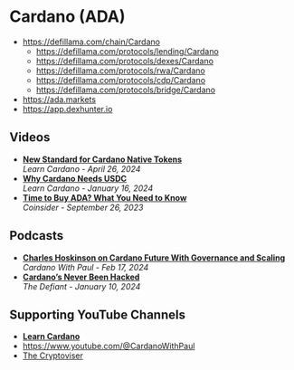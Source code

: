 # Cardano (ADA)

- https://defillama.com/chain/Cardano
  - https://defillama.com/protocols/lending/Cardano
  - https://defillama.com/protocols/dexes/Cardano
  - https://defillama.com/protocols/rwa/Cardano
  - https://defillama.com/protocols/cdp/Cardano
  - https://defillama.com/protocols/bridge/Cardano
- https://ada.markets
- https://app.dexhunter.io

## Videos
- [**New Standard for Cardano Native Tokens**](https://www.youtube.com/watch?v=8dZBDohgnzQ)
  <br/>_Learn Cardano - April 26, 2024_
- [**Why Cardano Needs USDC**](https://www.youtube.com/watch?v=J973ByrXVFU)
  <br/>_Learn Cardano - January 16, 2024_
- [**Time to Buy ADA? What You Need to Know**](https://www.youtube.com/watch?v=aJ5hH4nT_uY)
  <br/>_Coinsider - September 26, 2023_

## Podcasts
- [**Charles Hoskinson on Cardano Future With Governance and Scaling**](https://www.youtube.com/watch?v=HtgWZTLGu2o)
  <br/>_Cardano With Paul - Feb 17, 2024_
- [**Cardano’s Never Been Hacked**](https://thedefiant.io/cardano-has-never-been-hacked)
  <br/>_The Defiant - January 10, 2024_

## Supporting YouTube Channels
- [**Learn Cardano**](https://www.youtube.com/@LearnCardano)
- https://www.youtube.com/@CardanoWithPaul
- [The Cryptoviser](https://www.youtube.com/@TheCryptoviser)
